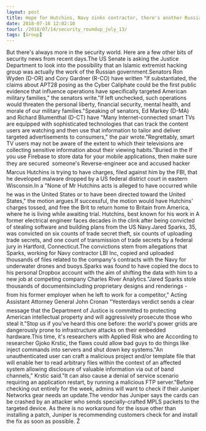 ```yaml
---
layout: post
title: Hope for Hutchins, Navy sinks contractor, there's another Russian hacking scandal, and more
date: 2018-07-16 12:02:10
tourl: /2018/07/14/security_roundup_july_13/
tags: [Group]
---
```

But there's always more in the security world. Here are a few other bits of security news from recent days.The US Senate is asking the Justice Department to look into the possibility that an Islamic extremist hacking group was actually the work of the Russian government.Senators Ron Wyden (D-OR) and Cory Gardner (R-CO) have written "If substantiated, the claims about APT28 posing as the Cyber Caliphate could be the first public evidence that influence operations have specifically targeted American military families," the senators write."If left unchecked, such operations would threaten the personal liberty, financial security, mental health, and morale of our military families."Speaking of senators, Ed Markey (D-MA) and Richard Blumenthal (D-CT) have "Many Internet-connected smart TVs are equipped with sophisticated technologies that can track the content users are watching and then use that information to tailor and deliver targeted advertisements to consumers," the pair wrote."Regrettably, smart TV users may not be aware of the extent to which their televisions are collecting sensitive information about their viewing habits."Buried in the If you use Firebase to store data for your mobile applications, then make sure they are secured  someone's Reverse-engineer ace and accused hacker Marcus Hutchins is trying to have charges, filed against him by the FBI, that he developed malware dropped by a US federal district court in eastern Wisconsin.In a "None of Mr Hutchins acts is alleged to have occurred while he was in the United States or to have been directed toward the United States," the motion argues.If successful, the motion would have Hutchins' charges tossed, and free the Brit to return home to Britain from America, where he is living while awaiting trial. Hutchins, best known for his work in A former electrical engineer faces decades in the clink after being convicted of stealing software and building plans from the US Navy.Jared Sparks, 35, was convicted on six counts of trade secret theft, six counts of uploading trade secrets, and one count of transmission of trade secrets by a federal jury in Hartford, Connecticut.The convictions stem from allegations that Sparks, working for Navy contractor LBI Inc, copied and uploaded thousands of files related to the company's contracts with the Navy for underwater drones and buoys.Sparks was found to have copied the docs to his personal Dropbox account with the aim of shifting the data with him to a new job at competing company Charles River Analytics."Jared Sparks stole thousands of documentsincluding proprietary designs and renderings - from his former employer when he left to work for a competitor," Acting Assistant Attorney General John Cronan "Yesterdays verdict sends a clear message that the Department of Justice is committed to protecting American intellectual property and will aggressively prosecute those who steal it."Stop us if you've heard this one before: the world's power grids are dangerously prone to infrastructure attacks on their embedded hardware.This time, it's researchers with Applied Risk who are According to researcher Gjoko Krstic, the flaws could allow bad guys to do things like inject commands into servers and shut down key systems."An unauthenticated user can craft a malicious project and/or template file that will enable her to read arbitrary files within the context of an affected system allowing disclosure of valuable information via out of band channels," Krstic said."It can also cause a denial of service scenario requiring an application restart, by running a malicious FTP server."Before checking out entirely for the week, admins will want to check if their Juniper Networks gear needs an update.The vendor has Juniper says the cards can be crashed by an attacker who sends specially-crafted MPLS packets to the targeted device. As there is no workaround for the issue other than installing a patch, Juniper is recommending customers check for and install the fix as soon as possible. Ž